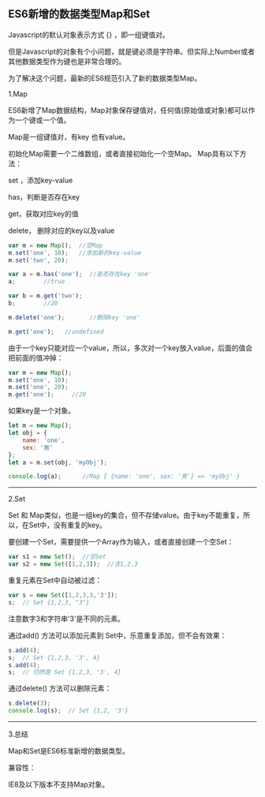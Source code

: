 ## ES6新增的数据类型Map和Set

Javascript的默认对象表示方式 {} ，即一组键值对。

但是Javascript的对象有个小问题，就是键必须是字符串。但实际上Number或者其他数据类型作为键也是非常合理的。

为了解决这个问题，最新的ES6规范引入了新的数据类型Map。

 

1.Map

ES6新增了Map数据结构，Map对象保存键值对，任何值(原始值或对象)都可以作为一个键或一个值。

Map是一组键值对，有key 也有value。

初始化Map需要一个二维数组，或者直接初始化一个空Map。 Map具有以下方法：

set ，添加key-value

has，判断是否存在key

get，获取对应key的值

delete， 删除对应的key以及value



```javascript
var m = new Map();  //空Map
m.set('one', 10);   //添加新的key-value
m.set('two', 20);

var a = m.has('one');  //是否存在key 'one'
a;        //true

var b = m.get('two');
b;        //20

m.delete('one');       //删除key 'one'

m.get('one');   //undefined
```



由于一个key只能对应一个value，所以，多次对一个key放入value，后面的值会把前面的值冲掉：

```javascript
var m = new Map();
m.set('one', 10);
m.set('one', 20);
m.get('one');     //20
```

如果key是一个对象。

```javascript
let m = new Map();
let obj = {
    name: 'one',
    sex: '男'
};
let a = m.set(obj, 'myObj');

console.log(a);      //Map { {name: 'one', sex: '男'} => 'myObj' }
```



------

 

2.Set

Set 和 Map类似，也是一组key的集合，但不存储value。由于key不能重复，所以，在Set中，没有重复的key。

要创建一个Set，需要提供一个Array作为输入，或者直接创建一个空Set：

```javascript
var s1 = new Set();  //空Set
var s2 = new Set([1,2,3]);  //含1,2,3
```

重复元素在Set中自动被过滤：

```javascript
var s = new Set([1,2,3,3,'3']);
s;  // Set {1,2,3, "3"}
```

注意数字3和字符串'3'是不同的元素。

通过add() 方法可以添加元素到 Set中，乐意重复添加，但不会有效果：

```javascript
s.add(4);
s;  // Set {1,2,3, '3', 4}
s.add(4);
s;  // 仍然是 Set {1,2,3, '3', 4}
```

通过delete() 方法可以删除元素：

```javascript
s.delete(3);
console.log(s);  // Set {1,2, '3'}
```

 

------

 

3.总结

Map和Set是ES6标准新增的数据类型。

兼容性：

IE8及以下版本不支持Map对象。